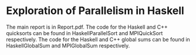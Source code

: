 # Exploration of Parallelism in Haskell
The main report is in Report.pdf. The code for the Haskell and C++ quicksorts can be found in HaskellParallelSort and MPIQuickSort respectively. The code for the Haskell and C++ global sums can be found in HaskellGlobalSum and MPIGlobalSum respectively.